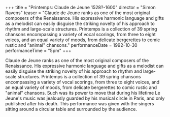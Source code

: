 +++
title = "Printemps: Claude de Jeune 1528?-1600"
director = "Simon Ravens"
teaser = "Claude de Jeune ranks as one of the most original composers of the Renaissance. His expressive harmonic language and gifts as a melodist can easily disguise the striking novelty of his approach to rhythm and large-scale structures. Printemps is a collection of 39 spring chansons encompassing a variety of vocal scorings, from three to eight voices, and an equal variety of moods, from delicate bergerettes to comic rustic and \"animal\" chansons."
performanceDate = 1992-10-30
performanceTime = "5pm"
+++

Claude de Jeune ranks as one of the most original composers of the Renaissance. His expressive harmonic language and gifts as a melodist can easily disguise the striking novelty of his approach to rhythm and large-scale structures. Printemps is a collection of 39 spring chansons encompassing a variety of vocal scorings, from three to eight voices, and an equal variety of moods, from delicate bergerettes to comic rustic and "animal" chansons. Such was its power to move that during his lifetime Le Jeune's music was jealously guarded by his musical circle in Paris, and only published after his death. This performance was given with the singers sitting around a circular table and surrounded by the audience.
